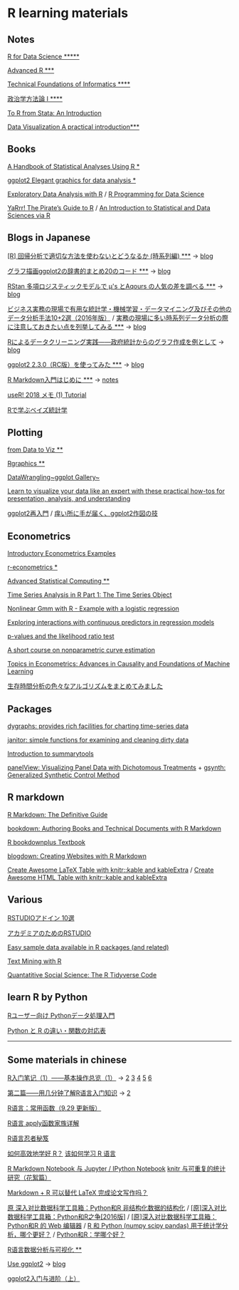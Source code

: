 # R learning materials

## Notes

[R for Data Science *****](http://r4ds.had.co.nz/index.html)

[Advanced R ***](http://adv-r.had.co.nz/)

[Technical Foundations of Informatics ****](https://info201.github.io/)

[政治学方法論 I ****](http://yukiyanai.github.io/jp/classes/rm1/contents/)

[To R from Stata: An Introduction](https://rslbliss.shinyapps.io/R_from_Stata/#section-introduction-to-the-tutorial)

[Data Visualization A practical introduction***](http://socviz.co/index.html#preface)

## Books

[A Handbook of Statistical Analyses Using R *](http://www.ecostat.unical.it/tarsitano/Didattica/LabStat2/Everitt.pdf)

[ggplot2 Elegant graphics for data analysis *](http://moderngraphics11.pbworks.com/f/ggplot2-Book09hWickham.pdf)

[Exploratory Data Analysis with R](https://bookdown.org/rdpeng/exdata/) / [R Programming for Data Science](https://bookdown.org/rdpeng/rprogdatascience/)

[YaRrr! The Pirate’s Guide to R](https://bookdown.org/ndphillips/YaRrr/) / [An Introduction to Statistical and Data Sciences via R](http://moderndive.com/)

## Blogs in Japanese

[[R] 回帰分析で適切な方法を使わないとどうなるか (時系列編) ***](http://ill-identified.hatenablog.com/entry/2015/05/11/221645) → [blog](http://ill-identified.hatenablog.com/archive/category/R)

[グラフ描画ggplot2の辞書的まとめ20のコード ***](https://mrunadon.github.io/ggplot2/) → [blog](https://mrunadon.github.io/)

[RStan 多項ロジスティックモデルで μ's とAqours の人気の差を調べる ***](http://abrahamcow.hatenablog.com/entry/2017/06/24/154902) → [blog]( http://abrahamcow.hatenablog.com/archive/category/R)

[ビジネス実務の現場で有用な統計学・機械学習・データマイニング及びその他のデータ分析手法10+2選（2016年版）](https://tjo.hatenablog.com/entry/2016/03/07/080000) / [実務の現場に多い時系列データ分析の際に注意しておきたい点を列挙してみる  ***](https://tjo.hatenablog.com/entry/2017/09/22/190000) → [blog](https://tjo.hatenablog.com/archive/category/R)

[Rによるデータクリーニング実践――政府統計からのグラフ作成を例として](http://id.fnshr.info/2018/04/23/r-data-cleaning-school/) → [blog](http://id.fnshr.info/category/stats/r/)

[ggplot2 2.3.0（RC版）を使ってみた ***](https://notchained.hatenablog.com/entry/2018/05/27/190740) → [blog](https://notchained.hatenablog.com/archive/category/R)

[R Markdown入門はじめに ***](https://kazutan.github.io/kazutanR/Rmd_intro.html) → [notes](https://kazutan.github.io/kazutanR/index.html)

[useR! 2018 メモ (1) Tutorial](http://hoxo-m.hatenablog.com/entry/2018/07/13/135241)

[Rで学ぶベイズ統計学](http://rtokei.tech/category/bayesian-inference/)

## Plotting

[from Data to Viz **](https://www.data-to-viz.com/index.html#line)

[Rgraphics **](http://tutorials.iq.harvard.edu/R/Rgraphics/Rgraphics.html)

[DataWrangling~ggplot Gallery~](http://rtokei.tech/datawrangling/datawranglingggplot-gallery/)

[Learn to visualize your data like an expert with these practical how-tos for presentation, analysis, and understanding](http://flowingdata.com/category/tutorials/)

[ggplot2再入門](https://speakerdeck.com/yutannihilation/ggplot2zai-ru-men) / [痒い所に手が届く、ggplot2作図の技](https://htmlpreview.github.io/?https://github.com/uribo/talk_180530_ggplot2_tips/blob/master/slide.html)

## Econometrics

[Introductory Econometrics Examples](https://cran.r-project.org/web/packages/wooldridge/vignettes/Introductory-Econometrics-Examples.html)

[r-econometrics *](https://www.r-econometrics.com/)

[Advanced Statistical Computing **](https://bookdown.org/rdpeng/advstatcomp/)

[Time Series Analysis in R Part 1: The Time Series Object](https://datascienceplus.com/time-series-analysis-in-r-part-1-the-time-series-object/)

[Nonlinear Gmm with R - Example with a logistic regression](http://www.brodrigues.co/blog/2013-11-07-gmm-with-rmd/)

[Exploring interactions with continuous predictors in regression models](https://cran.r-project.org/web/packages/jtools/vignettes/interactions.html)

[p-values and the likelihood ratio test](http://www.ling.uni-potsdam.de/~vasishth/slog/pvallike.html)

[A short course on nonparametric curve estimation](https://bookdown.org/egarpor/nonpar-eafit/)

[Topics in Econometrics: Advances in Causality and Foundations of Machine Learning](https://maxkasy.github.io/home/TopicsInEconometrics2019/)

[生存時間分析の色々なアルゴリズムをまとめてみました](https://qiita.com/saltcooky/items/409329485be499a5b270)

## Packages

[dygraphs: provides rich facilities for charting time-series data](https://rstudio.github.io/dygraphs/index.html)

[janitor: simple functions for examining and cleaning dirty data](http://sfirke.github.io/janitor/)

[Introduction to summarytools](https://cran.r-project.org/web/packages/summarytools/vignettes/Introduction.html)

[panelView: Visualizing Panel Data with Dichotomous Treatments](http://yiqingxu.org/software/panelView/panelView.html) + [gsynth: Generalized Synthetic Control Method](http://yiqingxu.org/software/gsynth/gsynth_examples.html)

## R markdown

[R Markdown: The Definitive Guide](https://bookdown.org/yihui/rmarkdown/)

[bookdown: Authoring Books and Technical Documents with R Markdown](https://bookdown.org/yihui/bookdown/) 

[R bookdownplus Textbook](https://bookdown.org/baydap/bookdownplus/)

[blogdown: Creating Websites with R Markdown](https://bookdown.org/yihui/blogdown/)

[Create Awesome LaTeX Table with knitr::kable and kableExtra](http://haozhu233.github.io/kableExtra/awesome_table_in_pdf.pdf) / [Create Awesome HTML Table with knitr::kable and kableExtra](https://cran.r-project.org/web/packages/kableExtra/vignettes/awesome_table_in_html.html)

## Various

[RSTUDIOアドイン 10選](http://blog.hoxo-m.com/2017/05/10/rstudio_addins_selections/)

[アカデミアのためのRSTUDIO](https://ytake2.github.io/create.manuscript/RStudio_for_Academia.html)

[Easy sample data available in R packages (and related)](https://gist.github.com/zross/6f1b1569512be06f5fb571cc425202bc)

[Text Mining with R](https://www.tidytextmining.com/)

[Quantatitive Social Science: The R Tidyverse Code](https://jrnold.github.io/qss-tidy/)

## learn R by Python

[Rユーザー向け Pythonデータ処理入門](https://qiita.com/takaiyuk/items/4cb1708a3f886b3d2043)

[Python と R の違い・関数の対応表](https://pythondatascience.plavox.info/python%E3%81%A8r%E3%81%AE%E9%81%95%E3%81%84)


---
## Some materials in chinese

[R入门笔记（1）——基本操作总览（1）](https://zhuanlan.zhihu.com/p/28384445) → [2](https://zhuanlan.zhihu.com/p/28400693) [3](https://zhuanlan.zhihu.com/p/28470207) [4](https://zhuanlan.zhihu.com/p/28845574) [5](https://zhuanlan.zhihu.com/p/28879551) [6](https://zhuanlan.zhihu.com/p/29028260)

[第二篇——用几分钟了解R语言入门知识](https://zhuanlan.zhihu.com/p/21576354) → [2](https://zhuanlan.zhihu.com/p/21597713)

[R语言：常用函数（9.29 更新版）](https://www.douban.com/note/276185286/)

[R语言 apply函数家族详解](https://blog.csdn.net/u012730840/article/details/39052423)

[R语言忍者秘笈](https://bookdown.org/yihui/r-ninja/)

[如何高效地学好 R？](https://www.zhihu.com/question/22960102/answer/29618585) [该如何学习 R 语言](https://www.zhihu.com/question/21654166)

[R Markdown Notebook 与 Jupyter / IPython Notebook](https://yihui.name/cn/2017/06/notebooks/#fn:-1) [knitr 与可重复的统计研究（花絮篇）](https://cosx.org/2012/06/reproducible-research-with-knitr)

[Markdown + R 可以替代 LaTeX 完成论文写作吗？](https://www.zhihu.com/question/22420173)

[原 深入对比数据科学工具箱：Python和R 非结构化数据的结构化](https://segmentfault.com/a/1190000005750424) / [[原]深入对比数据科学工具箱：Python和R之争[2016版]](https://segmentfault.com/a/1190000006192305) / [[原]深入对比数据科学工具箱：Python和R 的 Web 编辑器](https://segmentfault.com/a/1190000004621068#articleHeader10) / [R 和 Python (numpy scipy pandas) 用于统计学分析，哪个更好？](https://www.zhihu.com/question/20388507) / [Python和R：学哪个好？](https://segmentfault.com/a/1190000012198909)

[R语言数据分析与可视化 **](https://zhuanlan.zhihu.com/EasyCharts-R)

[Use ggplot2](https://guangchuangyu.github.io/cn/2014/05/use-ggplot2/) → [blog](https://guangchuangyu.github.io/cn/tags/ggplot2/page/6/)

[ggplot2入门与进阶（上）](http://www.cellyse.com/how_to_use_gggplot2_part1/)
